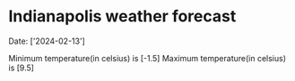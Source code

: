 # Indianapolis weather forecast 
Date: ['2024-02-13'] 

Minimum temperature(in celsius) is [-1.5] 
Maximum temperature(in celsius) is [9.5]